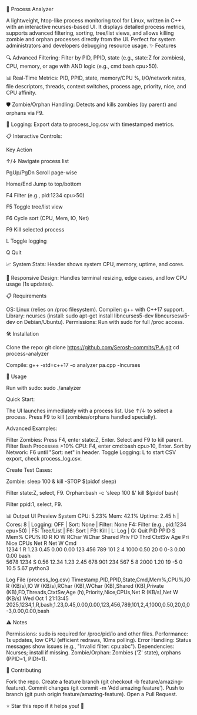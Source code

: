 🚀 Process Analyzer
   
A lightweight, htop-like process monitoring tool for Linux, written in C++ with an interactive ncurses-based UI. It displays detailed process metrics, supports advanced filtering, sorting, tree/list views, and allows killing zombie and orphan processes directly from the UI. Perfect for system administrators and developers debugging resource usage.
✨ Features

🔍 Advanced Filtering: Filter by PID, PPID, state (e.g., state:Z for zombies), CPU, memory, or age with AND logic (e.g., cmd:bash cpu>50).

📊 Real-Time Metrics: PID, PPID, state, memory/CPU %, I/O/network rates, file descriptors, threads, context switches, process age, priority, nice, and CPU affinity.

🛡️ Zombie/Orphan Handling: Detects and kills zombies (by parent) and orphans via F9.

📝 Logging: Export data to process_log.csv with timestamped metrics.

📋 Interactive Controls:



Key
Action



↑/↓
Navigate process list


PgUp/PgDn
Scroll page-wise


Home/End
Jump to top/bottom


F4
Filter (e.g., pid:1234 cpu>50)


F5
Toggle tree/list view


F6
Cycle sort (CPU, Mem, IO, Net)


F9
Kill selected process


L
Toggle logging


Q
Quit



📈 System Stats: Header shows system CPU, memory, uptime, and cores.

🔄 Responsive Design: Handles terminal resizing, edge cases, and low CPU usage (1s updates).


📋 Requirements

OS: Linux (relies on /proc filesystem).
Compiler: g++ with C++17 support.
Library: ncurses (install: sudo apt-get install libncurses5-dev libncursesw5-dev on Debian/Ubuntu).
Permissions: Run with sudo for full /proc access.

🛠️ Installation

Clone the repo:
git clone https://github.com/Serosh-commits/P.A.git
cd process-analyzer


Compile:
g++ -std=c++17 -o analyzer pa.cpp -lncurses



🚀 Usage

Run with sudo:
sudo ./analyzer


Quick Start:

The UI launches immediately with a process list.
Use ↑/↓ to select a process.
Press F9 to kill (zombies/orphans handled specially).


Advanced Examples:

Filter Zombies: Press F4, enter state:Z, Enter. Select and F9 to kill parent.
Filter Bash Processes >10% CPU: F4, enter cmd:bash cpu>10, Enter.
Sort by Network: F6 until "Sort: net" in header.
Toggle Logging: L to start CSV export, check process_log.csv.


Create Test Cases:

Zombie: sleep 100 &
kill -STOP $(pidof sleep)

Filter state:Z, select, F9.
Orphan:bash -c 'sleep 100 &'
kill $(pidof bash)

Filter ppid:1, select, F9.



📊 Output
UI Preview
System CPU: 5.23% Mem: 42.1% Uptime: 2.45 h | Cores: 8 | Logging: OFF | Sort: None | Filter: None
F4: Filter (e.g., pid:1234 cpu>50) | F5: Tree/List | F6: Sort | F9: Kill | L: Log | Q: Quit
PID   PPID  S    Mem%  CPU%  IO R  IO W  RChar WChar Shared Priv  FD   Thrd CtxtSw Age  Pri  Nice CPUs  Net R Net W Cmd                  
1234  1     R    1.23  0.45  0.00 0.00  123   456   789   101   2    4    1000  0.50 20   0    0-3   0.00 0.00 bash                  
5678  1234  S    0.56  12.34 1.23 2.45  678   901   234   567   5    8    2000  1.20 19   -5   0     10.5 5.67 python3               

Log File (process_log.csv)
Timestamp,PID,PPID,State,Cmd,Mem%,CPU%,IO R (KB/s),IO W (KB/s),RChar (KB),WChar (KB),Shared (KB),Private (KB),FD,Threads,CtxtSw,Age (h),Priority,Nice,CPUs,Net R (KB/s),Net W (KB/s)
Wed Oct  1 21:13:45 2025,1234,1,R,bash,1.23,0.45,0.00,0.00,123,456,789,101,2,4,1000,0.50,20,0,0-3,0.00,0.00,bash

⚠️ Notes

Permissions: sudo is required for /proc/pid/io and other files.
Performance: 1s updates, low CPU (efficient redraws, 10ms polling).
Error Handling: Status messages show issues (e.g., "Invalid filter: cpu:abc").
Dependencies: Ncurses; install if missing.
Zombie/Orphan: Zombies ('Z' state), orphans (PPID=1, PID!=1).

🤝 Contributing

Fork the repo.
Create a feature branch (git checkout -b feature/amazing-feature).
Commit changes (git commit -m 'Add amazing feature').
Push to branch (git push origin feature/amazing-feature).
Open a Pull Request.

⭐ Star this repo if it helps you! 🚀
